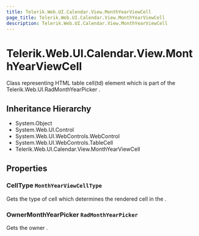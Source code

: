 ```yaml
---
title: Telerik.Web.UI.Calendar.View.MonthYearViewCell
page_title: Telerik.Web.UI.Calendar.View.MonthYearViewCell
description: Telerik.Web.UI.Calendar.View.MonthYearViewCell
---
```


# Telerik.Web.UI.Calendar.View.MonthYearViewCell

Class representing HTML table cell(td) element which is part of the Telerik.Web.UI.RadMonthYearPicker .

## Inheritance Hierarchy

* System.Object
* System.Web.UI.Control
* System.Web.UI.WebControls.WebControl
* System.Web.UI.WebControls.TableCell
* Telerik.Web.UI.Calendar.View.MonthYearViewCell

## Properties

###  CellType `MonthYearViewCellType`

Gets the type of cell which determines the rendered cell in the .

###  OwnerMonthYearPicker `RadMonthYearPicker`

Gets the owner .

